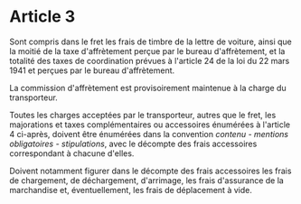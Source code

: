 # Article 3

Sont compris dans le fret les frais de timbre de la lettre de voiture, ainsi que la moitié de la taxe d'affrètement perçue par le bureau d'affrètement, et la totalité des taxes de coordination prévues à l'article 24 de la loi du 22 mars 1941 et perçues par le bureau d'affrètement.

La commission d'affrètement est provisoirement maintenue à la charge du transporteur.

Toutes les charges acceptées par le transporteur, autres que le fret, les majorations et taxes complémentaires ou accessoires énumérées à l'article 4 ci-après, doivent être énumérées dans la convention *contenu - mentions obligatoires - stipulations*, avec le décompte des frais accessoires correspondant à chacune d'elles.

Doivent notamment figurer dans le décompte des frais accessoires les frais de chargement, de déchargement, d'arrimage, les frais d'assurance de la marchandise et, éventuellement, les frais de déplacement à vide.
